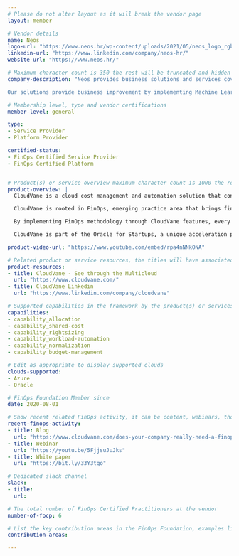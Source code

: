 ```yaml
---
# Please do not alter layout as it will break the vendor page
layout: member

# Vendor details
name: Neos
logo-url: "https://www.neos.hr/wp-content/uploads/2021/05/neos_logo_rgb-04.svg"
linkedin-url: "https://www.linkedin.com/company/neos-hr/"
website-url: "https://www.neos.hr/"

# Maximum character count is 350 the rest will be truncated and hidden automatically on your page
company-description: "Neos provides business solutions and services covering System Infrastructure, Rapid Application Development, Data Analytics, and Cloud Integration based on relational and Big Data platforms in Multicloud and On-premise environments.

Our solutions provide business improvement by implementing Machine Learning, Predictive Analytics and other cutting-edge technologies, turning new technologies into real business value."

# Membership level, type and vendor certifications
member-level: general

type:
- Service Provider
- Platform Provider

certified-status:
- FinOps Certified Service Provider
- FinOps Certified Platform


# Product(s) or service overview maximum character count is 1000 the rest will be truncated and hidden automatically on your page
product-overview: |
  CloudVane is a cloud cost management and automation solution that consolidates your multicloud cost and usage data. It enables overall visibility of cost so enterprises, organisations and start-ups can better manage their cloud resources through advanced automation and scheduling, cost allocation, recommendations, reports and other features.

  CloudVane is rooted in FinOps, emerging practice area that brings financial accountability to the variable model spend of the cloud and helps enterprises master the unit economics of cloud.  

  By implementing FinOps methodology through CloudVane features, every customer is facilitated to introduce the best FinOps practices into their company or organisation in the simplest way possible.

  CloudVane is part of the Oracle for Startups, a unique acceleration program that enables mutually beneficial business-building partnerships for startups, Oracle, and their customers. The goal of the program is to create a virtuous cycle of innovation through startup technology built on secure, scalable Oracle Cloud Infrastructure.

product-video-url: "https://www.youtube.com/embed/rpa4nNNkONA"

# Related product or service resources, the titles will have associated URLs, e.g. product
product-resources:
- title: CloudVane - See through the Multicloud
  url: "https://www.cloudvane.com/"
- title: CloudVane Linkedin
  url: "https://www.linkedin.com/company/cloudvane"

# Supported capabilities in the framework by the product(s) or services. Match the page-identifier per capability in order for the capability to show up on the vendor page.
capabilities:
- capability_allocation
- capability_shared-cost
- capability_rightsizing
- capability_workload-automation
- capability_normalization
- capability_budget-management

# Edit as appropriate to display supported clouds
clouds-supported:
- Azure
- Oracle

# FinOps Foundation Member since
date: 2020-08-01

# Show recent related FinOps activity, it can be content, webinars, thought leadership and include external links
recent-finops-activity:
- title: Blog
  url: "https://www.cloudvane.com/does-your-company-really-need-a-finops-team/"
- title: Webinar
  url: "https://youtu.be/5FjjsuJuJks"
- title: White paper
  url: "https://bit.ly/33Y3tqo"

# Dedicated slack channel
slack:
- title:
  url:

# The total number of FinOps Certified Practitioners at the vendor
number-of-focp: 6

# List the key contribution areas in the FinOps Foundation, examples listed
contribution-areas:

---
```


